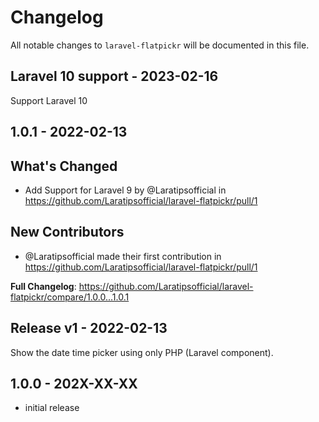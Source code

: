 # Changelog

All notable changes to `laravel-flatpickr` will be documented in this file.

## Laravel 10 support - 2023-02-16

Support Laravel 10

## 1.0.1 - 2022-02-13

## What's Changed

- Add Support for Laravel 9 by @Laratipsofficial in https://github.com/Laratipsofficial/laravel-flatpickr/pull/1

## New Contributors

- @Laratipsofficial made their first contribution in https://github.com/Laratipsofficial/laravel-flatpickr/pull/1

**Full Changelog**: https://github.com/Laratipsofficial/laravel-flatpickr/compare/1.0.0...1.0.1

## Release v1 - 2022-02-13

Show the date time picker using only PHP (Laravel component).

## 1.0.0 - 202X-XX-XX

- initial release
